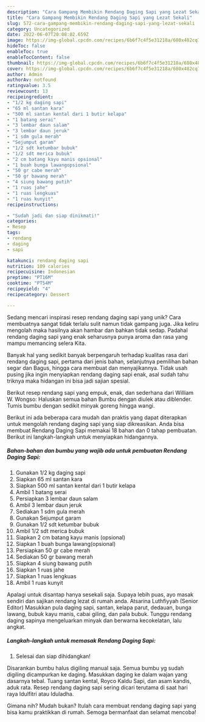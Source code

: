 ```yaml
---
description: "Cara Gampang Membikin Rendang Daging Sapi yang Lezat Sekali"
title: "Cara Gampang Membikin Rendang Daging Sapi yang Lezat Sekali"
slug: 572-cara-gampang-membikin-rendang-daging-sapi-yang-lezat-sekali
category: Uncategorized
date: 2022-06-07T20:08:02.659Z
image: https://img-global.cpcdn.com/recipes/6b6f7c4f5e31218a/680x482cq70/rendang-daging-sapi-foto-resep-utama.jpg
hideToc: false
enableToc: true
enableTocContent: false
thumbnail: https://img-global.cpcdn.com/recipes/6b6f7c4f5e31218a/680x482cq70/rendang-daging-sapi-foto-resep-utama.jpg
cover: https://img-global.cpcdn.com/recipes/6b6f7c4f5e31218a/680x482cq70/rendang-daging-sapi-foto-resep-utama.jpg
author: Admin
authorAv: notfound
ratingvalue: 3.5
reviewcount: 13
recipeingredient:
- "1/2 kg daging sapi"
- "65 ml santan kara"
- "500 ml santan kental dari 1 butir kelapa"
- "1 batang serai"
- "3 lembar daun salam"
- "3 lembar daun jeruk"
- "1 sdm gula merah"
- "Sejumput garam"
- "1/2 sdt ketumbar bubuk"
- "1/2 sdt merica bubuk"
- "2 cm batang kayu manis opsional"
- "1 buah bunga lawangopsional"
- "50 gr cabe merah"
- "50 gr bawang merah"
- "4 siung bawang putih"
- "1 ruas jahe"
- "1 ruas lengkuas"
- "1 ruas kunyit"
recipeinstructions:

- "Sudah jadi dan siap dinikmati!"
categories:
- Resep
tags:
- rendang
- daging
- sapi

katakunci: rendang daging sapi 
nutrition: 109 calories
recipecuisine: Indonesian
preptime: "PT16M"
cooktime: "PT54M"
recipeyield: "4"
recipecategory: Dessert

---
```





Sedang mencari inspirasi resep rendang daging sapi yang unik? Cara membuatnya sangat tidak terlalu sulit namun tidak gampang juga. Jika keliru mengolah maka hasilnya akan hambar dan bahkan tidak sedap. Padahal rendang daging sapi yang enak seharusnya punya aroma dan rasa yang mampu memancing selera Kita.





Banyak hal yang sedikit banyak berpengaruh terhadap kualitas rasa dari rendang daging sapi, pertama dari jenis bahan, selanjutnya pemilihan bahan segar dan Bagus, hingga cara membuat dan menyajikannya. Tidak usah pusing jika ingin menyiapkan rendang daging sapi enak,      asal sudah tahu triknya maka hidangan ini bisa jadi sajian spesial.














Berikut resep rendang sapi yang empuk, enak, dan sederhana dari William W. Wongso: Haluskan semua bahan Bumbu dengan diulek atau diblender. Tumis bumbu dengan sedikit minyak goreng hingga wangi.






Berikut ini ada beberapa cara mudah dan praktis yang dapat diterapkan untuk mengolah rendang daging sapi yang siap dikreasikan. Anda bisa membuat Rendang Daging Sapi memakai 18 bahan dan 0 tahap pembuatan. Berikut ini langkah-langkah untuk menyiapkan hidangannya.

<!--inarticleads1-->

##### Bahan-bahan dan bumbu yang wajib ada untuk pembuatan Rendang Daging Sapi:

1. Gunakan 1/2 kg daging sapi
1. Siapkan 65 ml santan kara
1. Siapkan 500 ml santan kental dari 1 butir kelapa
1. Ambil 1 batang serai
1. Persiapkan 3 lembar daun salam
1. Ambil 3 lembar daun jeruk
1. Sediakan 1 sdm gula merah
1. Gunakan Sejumput garam
1. Gunakan 1/2 sdt ketumbar bubuk
1. Ambil 1/2 sdt merica bubuk
1. Siapkan 2 cm batang kayu manis (opsional)
1. Siapkan 1 buah bunga lawang(opsional)
1. Persiapkan 50 gr cabe merah
1. Sediakan 50 gr bawang merah
1. Siapkan 4 siung bawang putih
1. Siapkan 1 ruas jahe
1. Siapkan 1 ruas lengkuas
1. Ambil 1 ruas kunyit


Apalagi untuk disantap hanya sesekali saja. Supaya lebih puas, ayo masak sendiri dan sajikan rendang lezat di rumah anda. Atsarina Luthfiyyah (Senior Editor) Masukkan pula daging sapi, santan, kelapa parut, dedauan, bunga lawang, bubuk kayu manis, cabai giling, dan pala bubuk. Tunggu rendang daging sapinya mengeluarkan minyak dan berwarna kecokelatan, lalu angkat. 

<!--inarticleads2-->

##### Langkah-langkah untuk memasak Rendang Daging Sapi:


1. Selesai dan siap dihidangkan!

Disarankan bumbu halus digiling manual saja. Semua bumbu yg sudah digiling dicampurkan ke daging. Masukkan daging ke dalam wajan yang dasarnya tebal. Tuang santan kental, Royco Kaldu Sapi, dan asam kandis, aduk rata. Resep rendang daging sapi sering dicari terutama di saat hari raya Idulfitri atau Iduladha. 

Gimana nih? Mudah bukan? Itulah cara membuat rendang daging sapi yang bisa kamu praktikkan di rumah. Semoga bermanfaat dan selamat mencoba!
